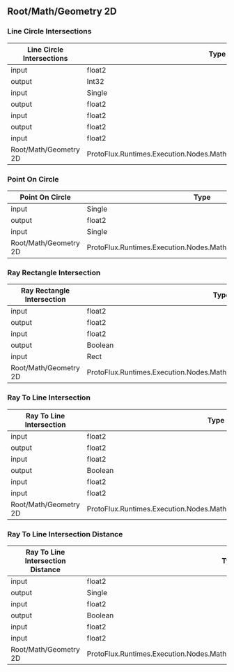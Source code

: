 <!-----------------------------------------------------------------------+
 ! This file has been generated using a script. Do not edit it manually. !
 ! Edit the individual node pages instead.                               !
 +----------------------------------------------------------------------->

## Root/Math/Geometry 2D

### Line Circle Intersections

<!-- embed:start:ProtoFlux.Runtimes.Execution.Nodes.Math.Geometry2D.LineCircleIntersections -->
<!-- ProtofluxNode:start -->
| Line Circle Intersections | Type | Label |
| --- | ---- | ----- |
| input | float2 | Center |
| output | Int32 | IntersectionCount |
| input | Single | Radius |
| output | float2 | Intersection0 |
| input | float2 | LinePoint0 |
| output | float2 | Intersection1 |
| input | float2 | LinePoint1 |
| Root/Math/Geometry 2D | ProtoFlux.Runtimes.Execution.Nodes.Math.Geometry2D.LineCircleIntersections |  |
<!-- ProtofluxNode:end -->
<!-- embed:end:ProtoFlux.Runtimes.Execution.Nodes.Math.Geometry2D.LineCircleIntersections -->


### Point On Circle

<!-- embed:start:ProtoFlux.Runtimes.Execution.Nodes.Math.Geometry2D.PointOnCircle -->
<!-- ProtofluxNode:start -->
| Point On Circle | Type | Label |
| --- | ---- | ----- |
| input | Single | NormalizedPosition |
| output | float2 | * |
| input | Single | Radius |
| Root/Math/Geometry 2D | ProtoFlux.Runtimes.Execution.Nodes.Math.Geometry2D.PointOnCircle |  |
<!-- ProtofluxNode:end -->
<!-- embed:end:ProtoFlux.Runtimes.Execution.Nodes.Math.Geometry2D.PointOnCircle -->


### Ray Rectangle Intersection

<!-- embed:start:ProtoFlux.Runtimes.Execution.Nodes.Math.Geometry2D.RayRectangleIntersection -->
<!-- ProtofluxNode:start -->
| Ray Rectangle Intersection | Type | Label |
| --- | ---- | ----- |
| input | float2 | Origin |
| output | float2 | Intersection |
| input | float2 | Direction |
| output | Boolean | Intersects |
| input | Rect | Rectangle |
| Root/Math/Geometry 2D | ProtoFlux.Runtimes.Execution.Nodes.Math.Geometry2D.RayRectangleIntersection |  |
<!-- ProtofluxNode:end -->
<!-- embed:end:ProtoFlux.Runtimes.Execution.Nodes.Math.Geometry2D.RayRectangleIntersection -->


### Ray To Line Intersection

<!-- embed:start:ProtoFlux.Runtimes.Execution.Nodes.Math.Geometry2D.RayToLineIntersection -->
<!-- ProtofluxNode:start -->
| Ray To Line Intersection | Type | Label |
| --- | ---- | ----- |
| input | float2 | Origin |
| output | float2 | Intersection |
| input | float2 | Direction |
| output | Boolean | Intersects |
| input | float2 | LinePoint0 |
| input | float2 | LinePoint1 |
| Root/Math/Geometry 2D | ProtoFlux.Runtimes.Execution.Nodes.Math.Geometry2D.RayToLineIntersection |  |
<!-- ProtofluxNode:end -->
<!-- embed:end:ProtoFlux.Runtimes.Execution.Nodes.Math.Geometry2D.RayToLineIntersection -->


### Ray To Line Intersection Distance

<!-- embed:start:ProtoFlux.Runtimes.Execution.Nodes.Math.Geometry2D.RayToLineIntersectionDistance -->
<!-- ProtofluxNode:start -->
| Ray To Line Intersection Distance | Type | Label |
| --- | ---- | ----- |
| input | float2 | Origin |
| output | Single | Distance |
| input | float2 | Direction |
| output | Boolean | Intersects |
| input | float2 | LinePoint0 |
| input | float2 | LinePoint1 |
| Root/Math/Geometry 2D | ProtoFlux.Runtimes.Execution.Nodes.Math.Geometry2D.RayToLineIntersectionDistance |  |
<!-- ProtofluxNode:end -->
<!-- embed:end:ProtoFlux.Runtimes.Execution.Nodes.Math.Geometry2D.RayToLineIntersectionDistance -->


